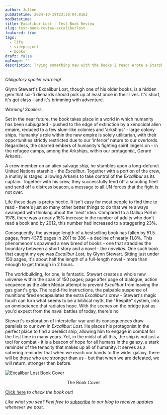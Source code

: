 ```yaml
---
author: Julien
pubDatetime: 2024-10-19T23:30:04.816Z
modDatetime:
title: Excalibur Lost - Test Book Review
slug: test-book-review-excaliburlost
featured: true
tags:
  - life
  - sideproject
  - books
draft: false
ogImage: ""
description: Trying something new with the books I read! Wrote a Starship's Mage review a couple years ago, so just trying to see if there's any improvement to my writing at the moment.
---
```


_Obligatory spoiler warning!_

Glynn Stewart's Excalibur Lost, though one of his older books, is a hidden gem that sci-fi diehards should pick up at least once in their lives. It's short, it's got class - and it's brimming with adventure.

_Warning! Spoilers._

Set in the near future, the book takes place in a world in which humanity has been subjugated - pushed to the edge of extinction by a xenocidal alien empire, reduced to a few slum-like colonies and 'arkships' - large colony ships. Humanity's role within the new empire is solely utilitarian, with their opportunities strictly restricted due to our 'inferior' nature to our overlords. Regardless, the charred embers of humanity's fighting spirit lingers on - in the refugee camps, among the Arkships, within our protagonist, Gerard Arkanis.

A crew member on an alien salvage ship, he stumbles upon a long-defunct United Nations starship - the _Excalibur_. Together with a portion of the crew, a mutiny is staged, allowing Arkanis to take control of the _Excalibur_ as its captain. Together with his crew, they successfully fend off a scouting fleet and send off a distress beacon, a message to all UN forces that the fight is not over.

Life these days is pretty hectic. It isn't easy for most people to find time to read - there's just so many other better things to do that we're always swamped with thinking about the 'next' idea. Compared to a Gallup Poll in 1978, there was a nearly 15% increase in the number of adults who don't read a book and by 2012, this number had increased to a staggering 23%.

Consequently, the average length of a bestselling book has fallen by 51.5 pages, from 437.5 pages in 2011 to 386 - a decline of nearly 11.8%. This phenomenon's spawned a new breed of books - one that straddles the boundary between a short story and a novel - the _novellas._ One such book that caught my eye was _Excalibur Lost_, by Glynn Stewart. Sitting just under 150 pages, it's about half the length of a full-length novel - more than enough to get through in 2 hours.

The worldbuilding, for one, is fantastic. Stewart creates a whole new universe within the span of 150 pages; page after page of dialogue, action sequence as the alien Medar attempt to prevent _Excalibur_ from leaving the gas giant's grip. The rapid-fire instructions, the palpable suspense of munitions fired encapsulates the extra _Excalibur's_ crew - Stewart's magic touch can turn what seems to be a biblical myth, the "Respite" system, into an omnipotence that radiates hope. With the scenes on the bridge just as you'd expect from the naval battles of today, there's no

Stewart's exploration of interstellar war and its consequences draw parallels to our own in _Excalibur: Lost_. He places his protagonist in the perfect place to find a derelict ship, allowing him to engage in combat for the first time in many years. Yet, in the midst of all this, the ship is not just a tool for combat - it is a beacon of hope for all humans in the galaxy, a stark reminder of the tenacity that makes up all of humanity. It serves as a sobering reminder that when we reach our hands to the wider galaxy, there will be those who are stronger than us - but that when we are defeated, we will return, stronger than before.

![Excalibur Lost Book Cover](/blog-images/excaliburlost.jpeg)

<figcaption style="text-align:center">The Book Cover</figcaption>

[Click here](https://www.glynnstewart.com/books/excalibur-lost/) _to check the book out!_

_Like what you see? Feel free to [subscribe](https://thespacer-blog.com/subscribe/) to our blog to receive updates whenever we post._
